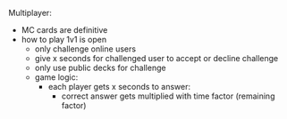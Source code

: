 Multiplayer:
- MC cards are definitive
- how to play 1v1 is open
  - only challenge online users
  - give x seconds for challenged user to accept or decline challenge
  - only use public decks for challenge
  - game logic:
    - each player gets x seconds to answer:
      - correct answer gets multiplied with time factor (remaining factor)

